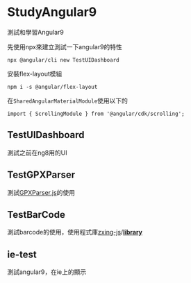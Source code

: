 # StudyAngular9
測試和學習Angular9

先使用npx來建立測試一下angular9的特性

```
npx @angular/cli new TestUIDashboard
```

 安裝flex-layout模組

```
npm i -s @angular/flex-layout
```

在`SharedAngularMaterialModule`使用以下的

```
import { ScrollingModule } from '@angular/cdk/scrolling';
```

## TestUIDashboard

測試之前在ng8用的UI

## TestGPXParser

測試[GPXParser.js](https://github.com/Luuka/GPXParser.js)的使用

## TestBarCode

測試barcode的使用，使用程式庫[zxing-js](https://github.com/zxing-js)/**[library](https://github.com/zxing-js/library)**

## ie-test

測試angular9，在ie上的顯示